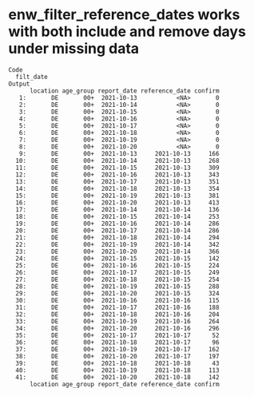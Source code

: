 # enw_filter_reference_dates works with both include and remove days under missing data

    Code
      filt_date
    Output
          location age_group report_date reference_date confirm
       1:       DE       00+  2021-10-13           <NA>       0
       2:       DE       00+  2021-10-14           <NA>       0
       3:       DE       00+  2021-10-15           <NA>       0
       4:       DE       00+  2021-10-16           <NA>       0
       5:       DE       00+  2021-10-17           <NA>       0
       6:       DE       00+  2021-10-18           <NA>       0
       7:       DE       00+  2021-10-19           <NA>       0
       8:       DE       00+  2021-10-20           <NA>       0
       9:       DE       00+  2021-10-13     2021-10-13     166
      10:       DE       00+  2021-10-14     2021-10-13     268
      11:       DE       00+  2021-10-15     2021-10-13     309
      12:       DE       00+  2021-10-16     2021-10-13     343
      13:       DE       00+  2021-10-17     2021-10-13     351
      14:       DE       00+  2021-10-18     2021-10-13     354
      15:       DE       00+  2021-10-19     2021-10-13     381
      16:       DE       00+  2021-10-20     2021-10-13     413
      17:       DE       00+  2021-10-14     2021-10-14     136
      18:       DE       00+  2021-10-15     2021-10-14     253
      19:       DE       00+  2021-10-16     2021-10-14     286
      20:       DE       00+  2021-10-17     2021-10-14     286
      21:       DE       00+  2021-10-18     2021-10-14     294
      22:       DE       00+  2021-10-19     2021-10-14     342
      23:       DE       00+  2021-10-20     2021-10-14     366
      24:       DE       00+  2021-10-15     2021-10-15     142
      25:       DE       00+  2021-10-16     2021-10-15     224
      26:       DE       00+  2021-10-17     2021-10-15     249
      27:       DE       00+  2021-10-18     2021-10-15     254
      28:       DE       00+  2021-10-19     2021-10-15     288
      29:       DE       00+  2021-10-20     2021-10-15     324
      30:       DE       00+  2021-10-16     2021-10-16     115
      31:       DE       00+  2021-10-17     2021-10-16     188
      32:       DE       00+  2021-10-18     2021-10-16     204
      33:       DE       00+  2021-10-19     2021-10-16     264
      34:       DE       00+  2021-10-20     2021-10-16     296
      35:       DE       00+  2021-10-17     2021-10-17      52
      36:       DE       00+  2021-10-18     2021-10-17      96
      37:       DE       00+  2021-10-19     2021-10-17     162
      38:       DE       00+  2021-10-20     2021-10-17     197
      39:       DE       00+  2021-10-18     2021-10-18      43
      40:       DE       00+  2021-10-19     2021-10-18     113
      41:       DE       00+  2021-10-20     2021-10-18     142
          location age_group report_date reference_date confirm

